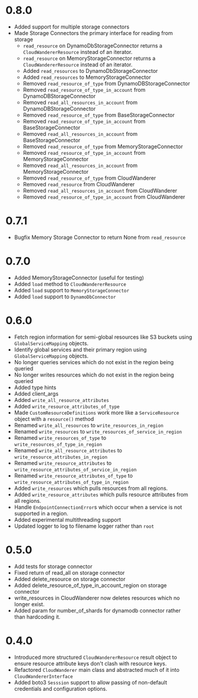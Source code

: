 # 0.8.0

- Added support for multiple storage connectors
- Made Storage Connectors the primary interface for reading from storage
    - `read_resource` on DynamoDbStorageConnector returns a `CloudWandererResource` instead of an iterator.
    - `read_resource` on MemoryStorageConnector returns a `CloudWandererResource` instead of an iterator.
    - Added `read_resources` to DynamoDbStorageConnector
    - Added `read_resources` to MemoryStorageConnector
    - Removed `read_resource_of_type` from DynamoDBStorageConnector
    - Removed `read_resource_of_type_in_account` from DynamoDBStorageConnector
    - Removed `read_all_resources_in_account` from DynamoDBStorageConnector
    - Removed `read_resource_of_type` from BaseStorageConnector
    - Removed `read_resource_of_type_in_account` from BaseStorageConnector
    - Removed `read_all_resources_in_account` from BaseStorageConnector
    - Removed `read_resource_of_type` from MemoryStorageConnector
    - Removed `read_resource_of_type_in_account` from MemoryStorageConnector
    - Removed `read_all_resources_in_account` from MemoryStorageConnector
    - Removed `read_resource_of_type` from CloudWanderer
    - Removed `read_resource` from CloudWanderer
    - Removed `read_all_resources_in_account` from CloudWanderer
    - Removed `read_resource_of_type_in_account` from CloudWanderer

# 0.7.1

- Bugfix Memory Storage Connector to return None from `read_resource`

# 0.7.0

- Added MemoryStorageConnector (useful for testing)
- Added `load` method to `CloudWandererResource`
- Added `load` support to `MemoryStorageConnector`
- Added `load` support to `DynamoDbConnector`

# 0.6.0

- Fetch region information for semi-global resources like S3 buckets using `GlobalServiceMapping` objects.
- Identify global services and their primary region using `GlobalServiceMapping` objects.
- No longer queries services which do not exist in the region being queried
- No longer writes resources which do not exist in the region being queried
- Added type hints
- Added client_args
- Added `write_all_resource_attributes`
- Added `write_resource_attributes_of_type`
- Made `CustomResourceDefinitions` work more like a `ServiceResource` object with a `resource()` method
- Renamed `write_all_resources` to `write_resources_in_region`
- Renamed `write_resources` to `write_resources_of_service_in_region`
- Renamed `write_resources_of_type` to `write_resources_of_type_in_region`
- Renamed `write_all_resource_attributes` to `write_resource_attributes_in_region`
- Renamed `write_resource_attributes` to `write_resource_attributes_of_service_in_region`
- Renamed `write_resource_attributes_of_type` to `write_resource_attributes_of_type_in_region`
- Added `write_resources` which pulls resources from all regions.
- Added `write_resource_attributes` which pulls resource attributes from all regions.
- Handle `EndpointConnectionError`s which occur when a service is not supported in a region.
- Added experimental multithreading support
- Updated logger to log to filename logger rather than `root`

# 0.5.0

 - Add tests for storage connector
 - Fixed return of read_all on storage connector
 - Added delete_resource on storage connector
 - Added delete_resource_of_type_in_account_region on storage connector
 - write_resources in CloudWanderer now deletes resources which no longer exist.
 - Added param for number_of_shards for dynamodb connector rather than hardcoding it.

# 0.4.0

- Introduced more structured `CloudWandererResource` result object to ensure resource attribute keys don't clash with resource keys.
- Refactored `CloudWanderer` main class and abstracted much of it into `CloudWandererInterface`
- Added boto3 `Sesssion` support to allow passing of non-default credentials and configuration options.
